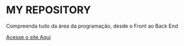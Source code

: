 # MY REPOSITORY
 Compreenda tudo da área da programação, desde o Front ao Back End

[Acesse o site Aqui](https://arturaguilar.github.io/MY-REPOSITORY/)